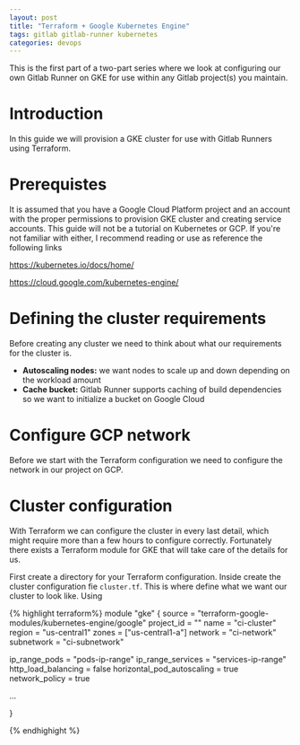 ```yaml
---
layout: post
title: "Terraform + Google Kubernetes Engine"
tags: gitlab gitlab-runner kubernetes
categories: devops
---
```


This is the first part of a two-part series where we look at configuring our own Gitlab Runner on GKE for use within any Gitlab project(s) you maintain. 

# Introduction
In this guide we will provision a GKE cluster for use with Gitlab Runners using Terraform. 

# Prerequistes
It is assumed that you have a Google Cloud Platform project and an account with the proper permissions
to provision GKE cluster and creating service accounts. This guide will not be a tutorial on
Kubernetes or GCP. If you're not familiar with either, I recommend reading or use as reference the following
links 

https://kubernetes.io/docs/home/

https://cloud.google.com/kubernetes-engine/


# Defining the cluster requirements
Before creating any cluster we need to think about what our requirements for the cluster is. 

- __Autoscaling nodes:__ we want nodes to scale up and down depending on the workload amount
- __Cache bucket:__ Gitlab Runner supports caching of build dependencies so we want to initialize a bucket on Google Cloud

# Configure GCP network 
Before we start with the Terraform configuration we need to configure the network in our project on GCP. 

# Cluster configuration
With Terraform we can configure the cluster in every last detail, which might require more than a few hours to configure correctly. Fortunately there exists a Terraform module for GKE that will take care of the details for us.

First create a directory for your Terraform configuration. Inside create the cluster configuration fie `cluster.tf`. This is where define what we want our cluster to look like. Using 

{% highlight terraform%}
module "gke" {
  source                     = "terraform-google-modules/kubernetes-engine/google"
  project_id                 = "<PROJECT ID>"
  name                       = "ci-cluster"
  region                     = "us-central1"
  zones                      = ["us-central1-a"]
  network                    = "ci-network"
  subnetwork                 = "ci-subnetwork"

  ip_range_pods              = "pods-ip-range"
  ip_range_services          = "services-ip-range"
  http_load_balancing        = false
  horizontal_pod_autoscaling = true
  network_policy             = true
 
  ...

}

{% endhighight %}


